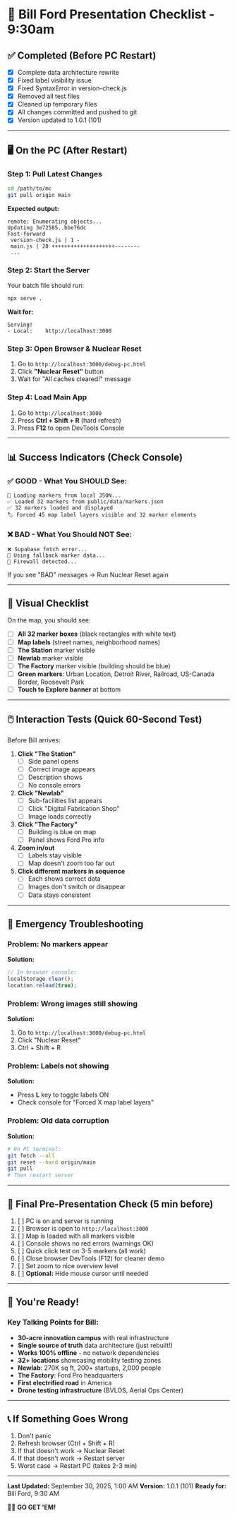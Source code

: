 # 🎯 Bill Ford Presentation Checklist - 9:30am

## ✅ Completed (Before PC Restart)
- [x] Complete data architecture rewrite
- [x] Fixed label visibility issue
- [x] Fixed SyntaxError in version-check.js
- [x] Removed all test files
- [x] Cleaned up temporary files
- [x] All changes committed and pushed to git
- [x] Version updated to 1.0.1 (101)

---

## 🖥️ On the PC (After Restart)

### Step 1: Pull Latest Changes
```bash
cd /path/to/mc
git pull origin main
```

**Expected output:**
```
remote: Enumerating objects...
Updating 3e72585..bbe76dc
Fast-forward
 version-check.js | 1 -
 main.js | 28 ++++++++++++++++++++--------
 ...
```

### Step 2: Start the Server
Your batch file should run:
```bash
npx serve .
```

**Wait for:**
```
Serving!
- Local:    http://localhost:3000
```

### Step 3: Open Browser & Nuclear Reset
1. Go to `http://localhost:3000/debug-pc.html`
2. Click **"Nuclear Reset"** button
3. Wait for "All caches cleared!" message

### Step 4: Load Main App
1. Go to `http://localhost:3000`
2. Press **Ctrl + Shift + R** (hard refresh)
3. Press **F12** to open DevTools Console

---

## 📊 Success Indicators (Check Console)

### ✅ GOOD - What You SHOULD See:
```
📂 Loading markers from local JSON...
✅ Loaded 32 markers from public/data/markers.json
✅ 32 markers loaded and displayed
🏷️ Forced 45 map label layers visible and 32 marker elements
```

### ❌ BAD - What You Should NOT See:
```
❌ Supabase fetch error...
🔄 Using fallback marker data...
🚫 Firewall detected...
```

If you see "BAD" messages → Run Nuclear Reset again

---

## 🎨 Visual Checklist

On the map, you should see:

- [ ] **All 32 marker boxes** (black rectangles with white text)
- [ ] **Map labels** (street names, neighborhood names)
- [ ] **The Station** marker visible
- [ ] **Newlab** marker visible  
- [ ] **The Factory** marker visible (building should be blue)
- [ ] **Green markers**: Urban Location, Detroit River, Railroad, US-Canada Border, Roosevelt Park
- [ ] **Touch to Explore banner** at bottom

---

## 🖱️ Interaction Tests (Quick 60-Second Test)

Before Bill arrives:

1. **Click "The Station"**
   - [ ] Side panel opens
   - [ ] Correct image appears
   - [ ] Description shows
   - [ ] No console errors

2. **Click "Newlab"**
   - [ ] Sub-facilities list appears
   - [ ] Click "Digital Fabrication Shop"
   - [ ] Image loads correctly

3. **Click "The Factory"**
   - [ ] Building is blue on map
   - [ ] Panel shows Ford Pro info

4. **Zoom in/out**
   - [ ] Labels stay visible
   - [ ] Map doesn't zoom too far out

5. **Click different markers in sequence**
   - [ ] Each shows correct data
   - [ ] Images don't switch or disappear
   - [ ] Data stays consistent

---

## 🚨 Emergency Troubleshooting

### Problem: No markers appear
**Solution:** 
```javascript
// In browser console:
localStorage.clear();
location.reload(true);
```

### Problem: Wrong images still showing
**Solution:**
1. Go to `http://localhost:3000/debug-pc.html`
2. Click "Nuclear Reset"
3. Ctrl + Shift + R

### Problem: Labels not showing
**Solution:**
- Press **L** key to toggle labels ON
- Check console for "Forced X map label layers"

### Problem: Old data corruption
**Solution:**
```bash
# On PC terminal:
git fetch --all
git reset --hard origin/main
git pull
# Then restart server
```

---

## 📱 Final Pre-Presentation Check (5 min before)

1. [ ] PC is on and server is running
2. [ ] Browser is open to `http://localhost:3000`
3. [ ] Map is loaded with all markers visible
4. [ ] Console shows no red errors (warnings OK)
5. [ ] Quick click test on 3-5 markers (all work)
6. [ ] Close browser DevTools (F12) for cleaner demo
7. [ ] Set zoom to nice overview level
8. [ ] **Optional:** Hide mouse cursor until needed

---

## 🎉 You're Ready!

### Key Talking Points for Bill:
- **30-acre innovation campus** with real infrastructure
- **Single source of truth** data architecture (just rebuilt!)
- **Works 100% offline** - no network dependencies
- **32+ locations** showcasing mobility testing zones
- **Newlab**: 270K sq ft, 200+ startups, 2,000 people
- **The Factory**: Ford Pro headquarters
- **First electrified road** in America
- **Drone testing infrastructure** (BVLOS, Aerial Ops Center)

---

## 📞 If Something Goes Wrong

1. Don't panic
2. Refresh browser (Ctrl + Shift + R)
3. If that doesn't work → Nuclear Reset
4. If that doesn't work → Restart server
5. Worst case → Restart PC (takes 2-3 min)

---

**Last Updated:** September 30, 2025, 1:00 AM
**Version:** 1.0.1 (101)
**Ready for:** Bill Ford, 9:30 AM

🚗💨 **GO GET 'EM!**
